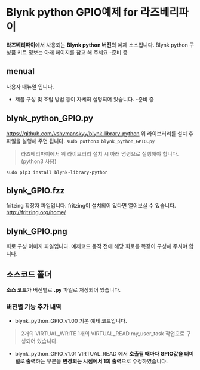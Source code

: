 
# Blynk python GPIO예제 for 라즈베리파이

**라즈베리파이**에서 사용되는 **Blynk python 버전**의 예제 소스입니다.
Blynk python 구성품 키트 정보는 아래 페이지를 참고 해 주세요
-준비 중


## menual

사용자  매뉴얼 입니다.

- 제품 구성 및 조립 방법 등이 자세히 설명되어 있습니다.
-준비 중


## blynk_python_GPIO.py

https://github.com/vshymanskyy/blynk-library-python
위 라이브러리를 설치 후 파일을 실행해 주면 됩니다.
``sudo puthon3 blynk_python_GPIO.py``

>라즈베리파이에서 위 라이브러리 설치 시 아래 명령으로 실행해야 합니다.
>(python3 사용)

``sudo pip3 install blynk-library-python``



## blynk_GPIO.fzz
fritzing 확장자 파일입니다.
fritzing이 설치되어 있다면 열어보실 수 있습니다.
http://fritzing.org/home/


## blynk_GPIO.png
회로 구성 이미지 파일입니다.
예제코드 동작 전에 해당 회로를 똑같이 구성해 주셔야 합니다.


## 소스코드 폴더

**소스 코드**가 버전별로  **.py** 파일로 저장되어 있습니다.


### 버전별 기능 추가 내역

- blynk_python_GPIO_v1.00
기본 예제 코드입니다.
> 2개의 VIRTUAL_WRITE 
> 1개의 VIRTUAL_READ
> my_user_task 작업으로 구성되어 있습니다.
 
- blynk_python_GPIO_v1.01
VIRTUAL_READ 에서 **호출될 때마다 GPIO값을 터미널로 출력**하는 부분을 **변경되는 시점에서 1회 출력**으로 수정하였습니다.


